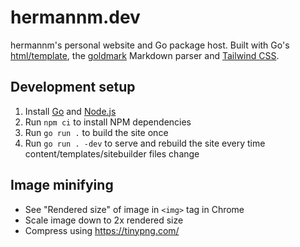 # hermannm.dev

hermannm's personal website and Go package host. Built with Go's
[html/template](https://pkg.go.dev/html/template), the [goldmark](https://github.com/yuin/goldmark)
Markdown parser and [Tailwind CSS](https://tailwindcss.com/).

## Development setup

1. Install [Go](https://go.dev/) and [Node.js](https://nodejs.org/en)
2. Run `npm ci` to install NPM dependencies
3. Run `go run .` to build the site once
4. Run `go run . -dev` to serve and rebuild the site every time content/templates/sitebuilder files
   change

## Image minifying

- See "Rendered size" of image in `<img>` tag in Chrome
- Scale image down to 2x rendered size
- Compress using https://tinypng.com/
